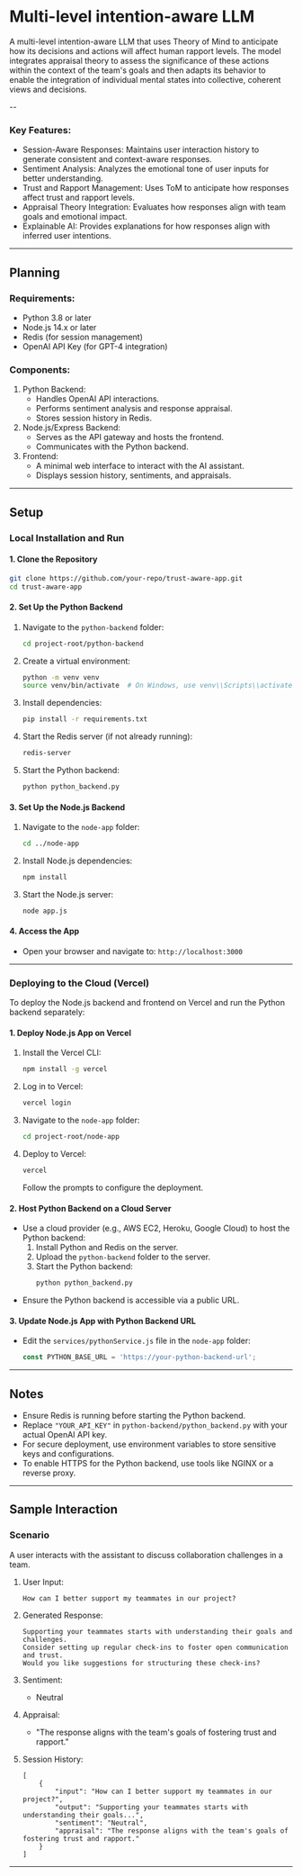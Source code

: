 # Multi-level intention-aware LLM
A multi-level intention-aware LLM that uses Theory of Mind to anticipate how its decisions and actions will affect human rapport  levels. The model integrates appraisal theory to assess the significance of these actions within the context of the team's goals and then adapts its behavior to enable the integration of individual mental states into collective, coherent views and decisions.

--


### Key Features:
- Session-Aware Responses: Maintains user interaction history to generate consistent and context-aware responses.
- Sentiment Analysis: Analyzes the emotional tone of user inputs for better understanding.
- Trust and Rapport Management: Uses ToM to anticipate how responses affect trust and rapport levels.
- Appraisal Theory Integration: Evaluates how responses align with team goals and emotional impact.
- Explainable AI: Provides explanations for how responses align with inferred user intentions.

---

## Planning

### Requirements:
- Python 3.8 or later
- Node.js 14.x or later
- Redis (for session management)
- OpenAI API Key (for GPT-4 integration)

### Components:
1. Python Backend:
   - Handles OpenAI API interactions.
   - Performs sentiment analysis and response appraisal.
   - Stores session history in Redis.
2. Node.js/Express Backend:
   - Serves as the API gateway and hosts the frontend.
   - Communicates with the Python backend.
3. Frontend:
   - A minimal web interface to interact with the AI assistant.
   - Displays session history, sentiments, and appraisals.

---

## Setup

### Local Installation and Run

#### 1. Clone the Repository
```bash
git clone https://github.com/your-repo/trust-aware-app.git
cd trust-aware-app
```

#### 2. Set Up the Python Backend
1. Navigate to the `python-backend` folder:
   ```bash
   cd project-root/python-backend
   ```
2. Create a virtual environment:
   ```bash
   python -m venv venv
   source venv/bin/activate  # On Windows, use venv\\Scripts\\activate
   ```
3. Install dependencies:
   ```bash
   pip install -r requirements.txt
   ```
4. Start the Redis server (if not already running):
   ```bash
   redis-server
   ```
5. Start the Python backend:
   ```bash
   python python_backend.py
   ```

#### 3. Set Up the Node.js Backend
1. Navigate to the `node-app` folder:
   ```bash
   cd ../node-app
   ```
2. Install Node.js dependencies:
   ```bash
   npm install
   ```
3. Start the Node.js server:
   ```bash
   node app.js
   ```

#### 4. Access the App
- Open your browser and navigate to: `http://localhost:3000`

---

### Deploying to the Cloud (Vercel)

To deploy the Node.js backend and frontend on Vercel and run the Python backend separately:

#### 1. Deploy Node.js App on Vercel
1. Install the Vercel CLI:
   ```bash
   npm install -g vercel
   ```
2. Log in to Vercel:
   ```bash
   vercel login
   ```
3. Navigate to the `node-app` folder:
   ```bash
   cd project-root/node-app
   ```
4. Deploy to Vercel:
   ```bash
   vercel
   ```
   Follow the prompts to configure the deployment.

#### 2. Host Python Backend on a Cloud Server
- Use a cloud provider (e.g., AWS EC2, Heroku, Google Cloud) to host the Python backend:
  1. Install Python and Redis on the server.
  2. Upload the `python-backend` folder to the server.
  3. Start the Python backend:
     ```bash
     python python_backend.py
     ```
- Ensure the Python backend is accessible via a public URL.

#### 3. Update Node.js App with Python Backend URL
- Edit the `services/pythonService.js` file in the `node-app` folder:
  ```javascript
  const PYTHON_BASE_URL = 'https://your-python-backend-url';
  ```

---

## Notes
- Ensure Redis is running before starting the Python backend.
- Replace `"YOUR_API_KEY"` in `python-backend/python_backend.py` with your actual OpenAI API key.
- For secure deployment, use environment variables to store sensitive keys and configurations.
- To enable HTTPS for the Python backend, use tools like NGINX or a reverse proxy.

---
## Sample Interaction

### Scenario
A user interacts with the assistant to discuss collaboration challenges in a team.

1. User Input:
   ```
   How can I better support my teammates in our project?
   ```

2. Generated Response:
   ```
   Supporting your teammates starts with understanding their goals and challenges. 
   Consider setting up regular check-ins to foster open communication and trust.
   Would you like suggestions for structuring these check-ins?
   ```

3. Sentiment:
   - Neutral

4. Appraisal:
   - "The response aligns with the team's goals of fostering trust and rapport."

5. Session History:
   ```
   [
       {
           "input": "How can I better support my teammates in our project?",
           "output": "Supporting your teammates starts with understanding their goals...",
           "sentiment": "Neutral",
           "appraisal": "The response aligns with the team's goals of fostering trust and rapport."
       }
   ]
   ```

---
